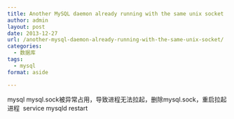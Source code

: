 ```yaml
---
title: Another MySQL daemon already running with the same unix socket
author: admin
layout: post
date: 2013-12-27
url: /another-mysql-daemon-already-running-with-the-same-unix-socket/
categories:
  - 数据库
tags:
  - mysql
format: aside

---
```

mysql mysql.sock被异常占用，导致进程无法拉起，删除mysql.sock，重启拉起进程  service mysqld restart